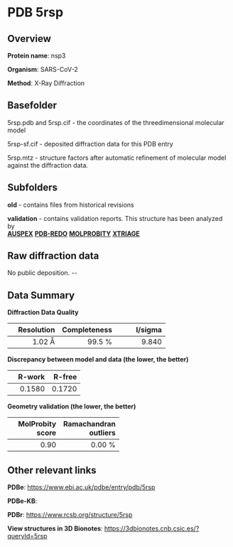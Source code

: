 # PDB 5rsp

## Overview

**Protein name**: nsp3

**Organism**: SARS-CoV-2

**Method**: X-Ray Diffraction



## Basefolder

5rsp.pdb and 5rsp.cif - the coordinates of the threedimensional molecular model

5rsp-sf.cif - deposited diffraction data for this PDB entry

5rsp.mtz - structure factors after automatic refinement of molecular model against the diffraction data.

## Subfolders



**old** - contains files from historical revisions

**validation** - contains validation reports. This structure has been analyzed by <br>[**AUSPEX**](https://github.com/thorn-lab/coronavirus_structural_task_force/tree/master/pdb/nsp3/SARS-CoV-2/5rsp/validation/auspex) [**PDB-REDO**](https://github.com/thorn-lab/coronavirus_structural_task_force/tree/master/pdb/nsp3/SARS-CoV-2/5rsp/validation/pdb-redo) [**MOLPROBITY**](https://github.com/thorn-lab/coronavirus_structural_task_force/tree/master/pdb/nsp3/SARS-CoV-2/5rsp/validation/molprobity) [**XTRIAGE**](https://github.com/thorn-lab/coronavirus_structural_task_force/blob/master/pdb/nsp3/SARS-CoV-2/5rsp/validation/Xtriage_output.log)  



## Raw diffraction data

No public deposition. --<br> 

## Data Summary
**Diffraction Data Quality**

|   | Resolution | Completeness| I/sigma |
|---|-------------:|----------------:|--------------:|
|   |1.02 Å|99.5  %|<img width=50/>9.840|

**Discrepancy between model and data (the lower, the better)**

|   | **R-work**| **R-free**   
|---|-------------:|----------------:|           
||  0.1580|  0.1720|

**Geometry validation (the lower, the better)**

|   |**MolProbity<br>score**| **Ramachandran<br>outliers** 
|---|-------------:|----------------:|
||  0.90|  0.00 %|

 

 



## Other relevant links 
**PDBe**:  https://www.ebi.ac.uk/pdbe/entry/pdb/5rsp

**PDBe-KB**:  
 
**PDBr**: https://www.rcsb.org/structure/5rsp 

**View structures in 3D Bionotes**: https://3dbionotes.cnb.csic.es/?queryId=5rsp

